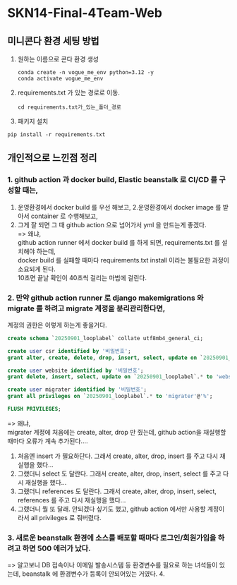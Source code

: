 # SKN14-Final-4Team-Web
## 미니콘다 환경 세팅 방법

1. 원하는 이름으로 콘다 환경 생성
    ```commandline
    conda create -n vogue_me_env python=3.12 -y
    conda activate vogue_me_env
    ```
2. requirements.txt 가 있는 경로로 이동.
   ```commandline
   cd requirements.txt가_있는_폴더_경로
   ```
3. 패키지 설치
```commandline
pip install -r requirements.txt
```


## 개인적으로 느낀점 정리
### 1. github action 과 docker build, Elastic beanstalk 로 CI/CD 를 구성할 때는,  
   1. 운영환경에서 docker build 를 우선 해보고, 
   2.운영환경에서 docker image 를 받아서 container 로 수행해보고,
   3. 그게 잘 되면 그 때 github action 으로 넘어가서 yml 을 만드는게 좋겠다.  
      => 왜냐,  
      github action runner 에서 docker build 를 하게 되면, requirements.txt 를 설치해야 하는데,  
      docker build 를 실패할 때마다 requirements.txt install 이라는 불필요한 과정이 소요되게 된다.  
      10초면 끝날 확인이 40초씩 걸리는 마법에 걸린다.
   
### 2. 만약 github action runner 로 django makemigrations 와 migrate 를 하려고 migrate 계정을 분리관리한다면,  
   계정의 권한은 이렇게 하는게 좋을거다.   
   ```sql
   create schema `20250901_looplabel` collate utf8mb4_general_ci;
   
   create user csr identified by '비밀번호';
   grant alter, create, delete, drop, insert, select, update on `20250901_looplabel`.* to 'csr'@'%';
   
   create user website identified by '비밀번호';
   grant delete, insert, select, update on `20250901_looplabel`.* to 'website'@'%';
   
   create user migrater identified by '비밀번호';
   grant all privileges on `20250901_looplabel`.* to 'migrater'@'%';
   
   FLUSH PRIVILEGES;
   ```  
   => 왜냐,  
   migrater 계정에 처음에는 create, alter, drop 만 줬는데, github action을 재실행할 때마다 오류가 계속 추가된다....
   1. 처음엔 insert 가 필요하단다.   그래서 create, alter, drop, insert 를 주고 다시 재실행을 했다...
   2. 그랬더니 select 도 달란다.     그래서 create, alter, drop, insert, select 를 주고 다시 재실행을 했다...
   3. 그랬더니 references 도 달란다. 그래서 create, alter, drop, insert, select, references 를 주고 다시 재실행을 했다...
   4. 그랬더니 뭘 또 달래. 안되겠다 싶기도 했고, github action 에서만 사용할 계정이라서 all privileges 로 줘버렸다. 
### 3. 새로운 beanstalk 환경에 소스를 배포할 때마다 로그인/회원가입을 하려고 하면 500 에러가 났다.  
   => 알고보니 DB 접속이나 이메일 발송시스템 등 환경변수를 필요로 하는 녀석들이 있는데,  beanstalk 에 환경변수가 등록이 안되어있는 거였다.
4. 
